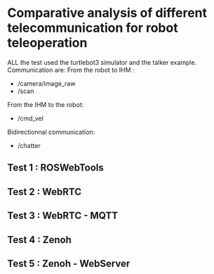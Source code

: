 # Comparative analysis of different telecommunication for robot teleoperation
ALL the test used the turtlebot3 simulator and the talker example.
Communication are:
From the robot to IHM :

 - /camera/image_raw
 - /scan

From the IHM to the robot:
 - /cmd_vel

Bidirectionnal communication:
 - /chatter

## Test 1  : ROSWebTools


## Test 2  : WebRTC

## Test 3  : WebRTC - MQTT

## Test 4  : Zenoh

## Test 5  : Zenoh - WebServer


